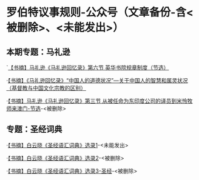 # 罗伯特议事规则-公众号（文章备份-含<被删除>、<未能发出>）

## 本期专题：马礼逊

`[【书摘】马礼逊《马礼逊回忆录》第六节 英华书院规章制度（节选）](20230415.md)

·[【书摘】《马礼逊回忆录》“中国人的道德状况”—关于中国人的智慧和属灵状况（基督教与中国文化宗教的区别）](20230408.md)

·[【书摘】马礼逊《马礼逊回忆录》第三节 从被任命为东印度公司的译员到米怜牧师来澳门-节选](20230401.md)-<被删除>

## 专题：圣经词典

·[【书摘】白云晓《圣经语汇词典》选录1](0.md)-<未能发出>

·[【书摘】白云晓《圣经语汇词典》选录2](1.md)-<被删除>

·[【书摘】白云晓《圣经语汇词典》选录3-圣经](2.md)-<被删除>


